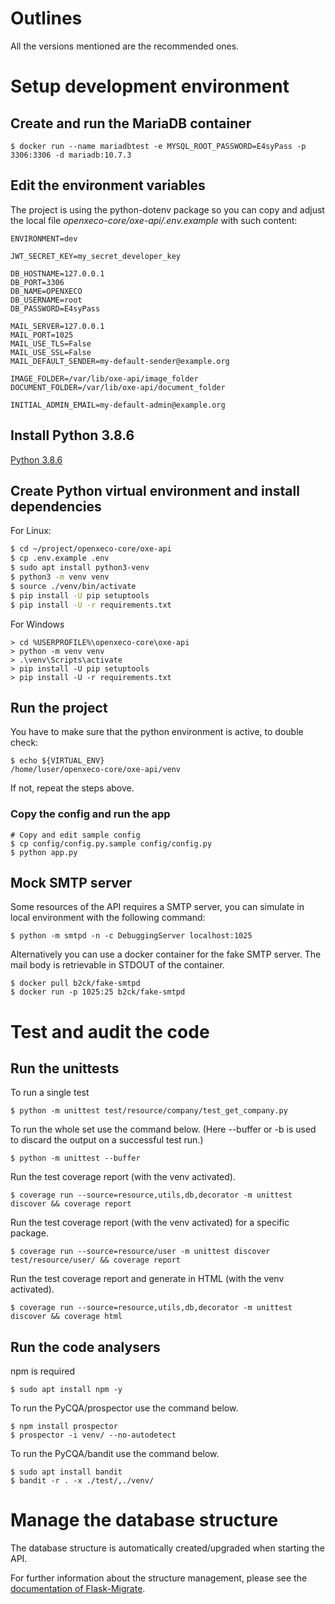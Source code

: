 # Outlines

All the versions mentioned are the recommended ones.

# Setup development environment

## Create and run the MariaDB container

```
$ docker run --name mariadbtest -e MYSQL_ROOT_PASSWORD=E4syPass -p 3306:3306 -d mariadb:10.7.3
```

## Edit the environment variables

The project is using the python-dotenv package so you can copy and adjust the local file *openxeco-core/oxe-api/.env.example* with such content:

```
ENVIRONMENT=dev

JWT_SECRET_KEY=my_secret_developer_key

DB_HOSTNAME=127.0.0.1
DB_PORT=3306
DB_NAME=OPENXECO
DB_USERNAME=root
DB_PASSWORD=E4syPass

MAIL_SERVER=127.0.0.1
MAIL_PORT=1025
MAIL_USE_TLS=False
MAIL_USE_SSL=False
MAIL_DEFAULT_SENDER=my-default-sender@example.org

IMAGE_FOLDER=/var/lib/oxe-api/image_folder
DOCUMENT_FOLDER=/var/lib/oxe-api/document_folder

INITIAL_ADMIN_EMAIL=my-default-admin@example.org
```

## Install Python 3.8.6

[Python 3.8.6](https://www.python.org/downloads/release/python-386/)

## Create Python virtual environment and install dependencies

For Linux:

```bash
$ cd ~/project/openxeco-core/oxe-api
$ cp .env.example .env
$ sudo apt install python3-venv
$ python3 -m venv venv
$ source ./venv/bin/activate
$ pip install -U pip setuptools
$ pip install -U -r requirements.txt
```

For Windows

```
> cd %USERPROFILE%\openxeco-core\oxe-api
> python -m venv venv
> .\venv\Scripts\activate
> pip install -U pip setuptools
> pip install -U -r requirements.txt
```

## Run the project

You have to make sure that the python environment is active, to double check:

```
$ echo ${VIRTUAL_ENV}
/home/luser/openxeco-core/oxe-api/venv
```

If not, repeat the steps above.

### Copy the config and run the app

```
# Copy and edit sample config
$ cp config/config.py.sample config/config.py
$ python app.py
```

## Mock SMTP server

Some resources of the API requires a SMTP server, you can simulate in local environment with the following command:

```
$ python -m smtpd -n -c DebuggingServer localhost:1025
```

Alternatively you can use a docker container for the fake SMTP server. The mail body is retrievable in STDOUT of the container.

```
$ docker pull b2ck/fake-smtpd
$ docker run -p 1025:25 b2ck/fake-smtpd
```

# Test and audit the code

## Run the unittests

To run a single test

```
$ python -m unittest test/resource/company/test_get_company.py
```

To run the whole set use the command below.
(Here --buffer or -b is used to discard the output on a successful test run.)

```
$ python -m unittest --buffer
```

Run the test coverage report (with the venv activated).

```
$ coverage run --source=resource,utils,db,decorator -m unittest discover && coverage report
```

Run the test coverage report (with the venv activated) for a specific package.

```
$ coverage run --source=resource/user -m unittest discover test/resource/user/ && coverage report
```

Run the test coverage report and generate in HTML (with the venv activated).

```
$ coverage run --source=resource,utils,db,decorator -m unittest discover && coverage html
```

## Run the code analysers

npm is required

```
$ sudo apt install npm -y
```

To run the PyCQA/prospector use the command below.

```
$ npm install prospector
$ prospector -i venv/ --no-autodetect
```

To run the PyCQA/bandit use the command below.

```
$ sudo apt install bandit
$ bandit -r . -x ./test/,./venv/
```

# Manage the database structure

The database structure is automatically created/upgraded when starting the API. 

For further information about the structure management, please see the [documentation of Flask-Migrate](https://flask-migrate.readthedocs.io/en/latest/).

